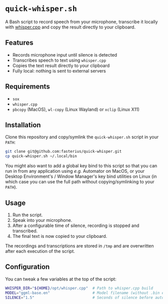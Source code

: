 # `quick-whisper.sh`

A Bash script to record speech from your microphone, transcribe it locally with
[whisper.cpp](https://github.com/ggml-org/whisper.cpp) and copy the result
directly to your clipboard.

## Features

- Records microphone input until silence is detected
- Transcribes speech to text using `whisper.cpp`
- Copies the text result directly to your clipboard
- Fully local: nothing is sent to external servers

## Requirements

- `sox`
- `whisper.cpp`
- `pbcopy` (MacOS), `wl-copy` (Linux Wayland) or `xclip` (Linux X11)

## Installation

Clone this repository and copy/symlink the `quick-whisper.sh` script in your
`PATH`:

```bash
git clone git@github.com:fasterius/quick-whisper.git
cp quick-whisper.sh ~/.local/bin
```

You might also want to add a global key bind to this script so that you can run
in from any application using _e.g._ Automator on MacOS, or your Desktop
Environment's / Window Manager's key bind utilities on Linux (in which case you
can use the full path without copying/symlinking to your `PATH`).

## Usage

1. Run the script.
2. Speak into your microphone.
3. After a configurable time of silence, recording is stopped and transcribed.
4. The final text is now copied to your clipboard.

The recordings and transcriptions are stored in `/tmp` and are overwritten after
each execution of the script.

## Configuration

You can tweak a few variables at the top of the script:

```bash
WHISPER_DIR="${HOME}/opt/whisper.cpp"  # Path to whisper.cpp build
MODEL="ggml-base.en"                   # Model filename (without .bin extension)
SILENCE="1.5"                          # Seconds of silence before auto-stop
```
